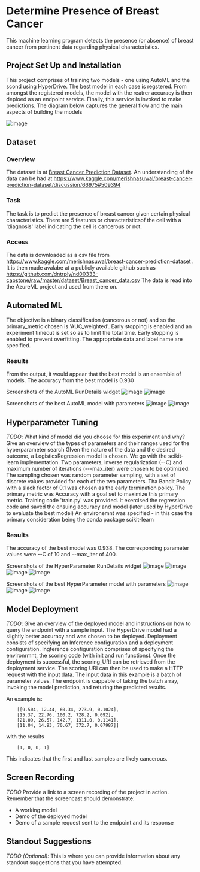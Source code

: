 # Determine Presence of Breast Cancer

This machine learning program detects the presence (or absence) of breast cancer from pertinent data regarding physical characteristics. 

## Project Set Up and Installation

This project comprises of training two models - one using AutoML and the scond using HyperDrive. The best model in each case is regstered. From amongst the registered models, the model with the reatrer accuracy is then deploed as an endpoint service. Finally, this service is invoked to make predictions. The diagram below captures the general flow and the main aspects of building the models

![image](https://user-images.githubusercontent.com/17679107/140242515-4dd97e1a-1686-4bad-a6f0-d883cda595dc.png)

## Dataset

### Overview
The dataset is at [Breast Cancer Prediction Dataset](https://www.kaggle.com/merishnasuwal/breast-cancer-prediction-dataset). An understanding of the data can be had at https://www.kaggle.com/merishnasuwal/breast-cancer-prediction-dataset/discussion/66975#509394

### Task
The task is to predict the presence of breast cancer given certain physical characteristics. There are 5 features or characteristicsof the cell with a 'diagnosis' label indicating the cell is cancerous or not.

### Access
The data is downloaded as a csv file from https://www.kaggle.com/merishnasuwal/breast-cancer-prediction-dataset . It is then made avalabe at a publicly available github such as https://github.com/dntrply/nd00333-capstone/raw/master/dataset/Breast_cancer_data.csv
The data is read into the AzureML project and used from there on.

## Automated ML
The objective is a binary classification (cancerous or not) and so the primary_metric chosen is 'AUC_weighted'. Early stopping is enabled and an experiment timeout is set so as to limit the total time. Early stopping is enabled to prevent overfitting. The appropriate data and label name are specified.

### Results
From the output, it would appear that the best model is an ensemble of models. The accuracy from the best model is 0.930

Screenshots of the AutoML RunDetails widget
![image](https://user-images.githubusercontent.com/17679107/140244754-10a1c576-0a76-4bd9-aa00-bd6f6f6eb9f8.png)
![image](https://user-images.githubusercontent.com/17679107/140244779-7a3f8ffc-8162-4264-a523-9a16efbd08e3.png)

Screenshots of the best AutoML model with parameters
![image](https://user-images.githubusercontent.com/17679107/140245359-cd978f3d-fb20-4544-9464-c22e160aa2bc.png)
![image](https://user-images.githubusercontent.com/17679107/140245261-af44248c-5539-4ec9-9e82-4cc5d2763b78.png)


## Hyperparameter Tuning
*TODO*: What kind of model did you choose for this experiment and why? Give an overview of the types of parameters and their ranges used for the hyperparameter search
GIven the nature of the data and the desired outcome, a LogisticsRegression model is chosen. We go with the scikit-learn implementation. Two parameters, inverse regularization (--C) and maximum number of iterations (---max_iter) were chosen to be optimized. The sampling chosen was random parameter sampling, with a set of discrete values provided for each of the two parameters. Tha Bandit Policy with a slack factor of 0.1 was chosen as the early termination policy. The primary metric was Accuracy with a goal set to maximize this primary metric.
Training code 'train.py' was provided. It exercised the regression code and saved the ensuing accuracy and model (later used by HyperDrive to evaluate the best model)
An environemnt was specified - in this csae the primary consideration being the conda package scikit-learn


### Results
The accuracy of the best model was 0.938. The corresponding parameter values were --C of 10 and --max_iter of 400.

Screenshots of the HyperParameter RunDetails widget
![image](https://user-images.githubusercontent.com/17679107/140244847-0c08b901-9317-4d76-9bfa-9c604fefa9be.png)
![image](https://user-images.githubusercontent.com/17679107/140244898-192da5e5-f79e-4a0e-a82a-1e5096b0643f.png)
![image](https://user-images.githubusercontent.com/17679107/140244929-00bb93e6-99bd-42df-93d2-1c06412ffd9c.png)
![image](https://user-images.githubusercontent.com/17679107/140244975-70226696-3e03-40d5-9000-4c9918837ba6.png)


Screenshots of the best HyperParameter model with parameters
![image](https://user-images.githubusercontent.com/17679107/140245040-f52d1ad0-8a4f-498e-ae80-c0b1ae4c3719.png)
![image](https://user-images.githubusercontent.com/17679107/140245112-3fec77f7-4a15-4c38-9e38-67828f85cead.png)
![image](https://user-images.githubusercontent.com/17679107/140245157-163da4db-5460-43b7-838a-377de9d8bce7.png)


## Model Deployment
*TODO*: Give an overview of the deployed model and instructions on how to query the endpoint with a sample input.
The HyperDrive model had a slightly better accuracy and was chosen to be deployed. Deployment consists of specifying an Inference configuration and a deployment configuration. Ingference configuration comprises of specifying the environrmnt, the scoring code (with init and run functions). Once the deployment is successful, the scoring_URI can be retrieved from the deployment service. The scoring URI can then be used to make a HTTP request with the input data. The input data in this example is a batch of parameter values. The endpoint is cappable of taking the batch array, invoking the model prediction, and returing the predicted results. 

An example is:
```
    [[9.504, 12.44, 60.34, 273.9, 0.1024],
    [15.37, 22.76, 100.2, 728.2, 0.092], 
    [21.09, 26.57, 142.7, 1311.0, 0.1141],
    [11.04, 14.93, 70.67, 372.7, 0.07987]]
```

with the results

```
    [1, 0, 0, 1]
```

    
This indicates that the first and last samples are likely cancerous.

## Screen Recording
*TODO* Provide a link to a screen recording of the project in action. Remember that the screencast should demonstrate:
- A working model
- Demo of the deployed  model
- Demo of a sample request sent to the endpoint and its response

## Standout Suggestions
*TODO (Optional):* This is where you can provide information about any standout suggestions that you have attempted.



